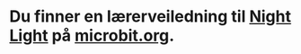 # Du finner en lærerveiledning til [Night Light](https://www.microbit.co.uk/blocks/lessons/night-light/activity) på [microbit.org](https://www.microbit.co.uk/blocks/lessons/night-light).
